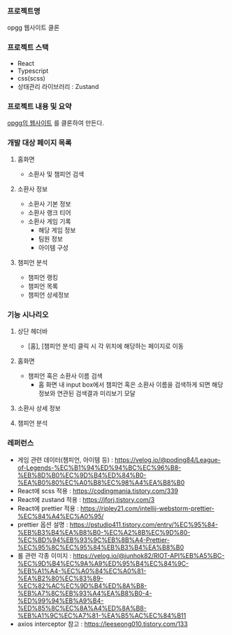 ### 프로젝트명

opgg 웹사이트 클론

### 프로젝트 스택

- React
- Typescript
- css(scss)
- 상태관리 라이브러리 : Zustand

### 프로젝트 내용 및 요약

[opgg의 웹사이트](https://www.op.gg/) 를 클론하여 만든다.

### 개발 대상 페이지 목록

1. 홈화면

    - 소환사 및 챔피언 검색

2. 소환사 정보

    - 소환사 기본 정보
    - 소환사 랭크 티어
    - 소환사 게임 기록
        - 해당 게임 정보
        - 팀원 정보
        - 아이템 구성

3. 챔피언 분석

    - 챔피언 랭킹
    - 챔피언 목록
    - 챔피언 상세정보

### 기능 시나리오

1. 상단 헤더바
    - [홈], [챔피언 분석] 클릭 시 각 위치에 해당하는 페이지로 이동

2. 홈화면
    - 챔피언 혹은 소환사 이름 검색
        - 홈 화면 내 input box에서 챔피언 혹은 소환사 이름을 검색하게 되면 해당 정보와 연관된 검색결과 미리보기 모달

3. 소환사 상세 정보

4. 챔피언 분석

### 레퍼런스

- 게임 관련 데이터(챔피언, 아이템
  등) : https://velog.io/@poding84/League-of-Legends-%EC%B1%94%ED%94%BC%EC%96%B8-%EB%8D%B0%EC%9D%B4%ED%84%B0-%EA%B0%80%EC%A0%B8%EC%98%A4%EA%B8%B0
- React에 scss 적용 : https://codingmania.tistory.com/339
- React에 zustand 적용 : https://jforj.tistory.com/3
- React에 prettier 적용 : https://ripley21.com/intellij-webstorm-prettier-%EC%84%A4%EC%A0%95/
- prettier 옵션
  설명 : https://pstudio411.tistory.com/entry/%EC%95%84-%EB%B3%B4%EA%B8%B0-%EC%A2%8B%EC%9D%80-%EC%BD%94%EB%93%9C%EB%8B%A4-Prettier-%EC%95%8C%EC%95%84%EB%B3%B4%EA%B8%B0
- 롤 관련 각종
  이미지 : https://velog.io/@junhok82/RIOT-API%EB%A5%BC-%EC%9D%B4%EC%9A%A9%ED%95%B4%EC%84%9C-%EB%A1%A4-%EC%A0%84%EC%A0%81-%EA%B2%80%EC%83%89-%EC%82%AC%EC%9D%B4%ED%8A%B8-%EB%A7%8C%EB%93%A4%EA%B8%B0-4-%ED%99%94%EB%A9%B4-%ED%85%8C%EC%8A%A4%ED%8A%B8-%EB%A1%9C%EC%A7%81-%EA%B5%AC%EC%84%B11
- axios interceptor 참고 : https://leeseong010.tistory.com/133